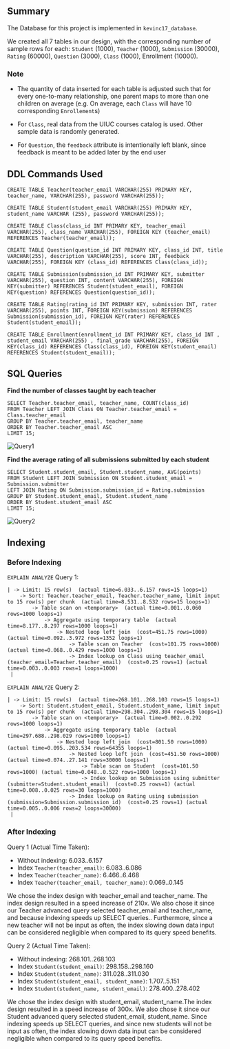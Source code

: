 ## Summary

The Database for this project is implemented in `kevinc17_database`.

We created all 7 tables in our design, with the corresponding number of sample rows for each: `Student` (1000), `Teacher` (1000), `Submission` (30000), `Rating` (60000), `Question` (3000), `Class` (1000), Enrollment (10000).

### Note

- The quantity of data inserted for each table is  adjusted such that for every one-to-many relationship, one parent maps to more than one children on average (e.g. On average, each `Class` will have 10 corresponding `Enrollement`s)

- For `Class`, real data from the UIUC courses catalog is used. Other sample data is randomly generated.

- For `Question`, the `feedback` attribute is intentionally left blank, since feedback is meant to be added later by the end user

## DDL Commands Used
```
CREATE TABLE Teacher(teacher_email VARCHAR(255) PRIMARY KEY, teacher_name, VARCHAR(255), password VARCHAR(255));

CREATE TABLE Student(student_email VARCHAR(255) PRIMARY KEY, student_name VARCHAR (255), password VARCHAR(255));

CREATE TABLE Class(class_id INT PRIMARY KEY, teacher_email VARCHAR(255), class_name VARCHAR(255), FOREIGN KEY (teacher_email) REFERENCES Teacher(teacher_email));

CREATE TABLE Question(question_id INT PRIMARY KEY, class_id INT, title VARCHAR(255), description VARCHAR(255), score INT, feedback VARCHAR(255), FOREIGN KEY (class_id) REFERENCES Class(class_id));

CREATE TABLE Submission(submission_id INT PRIMARY KEY, submitter VARCHAR(255), question INT, content VARCHAR(255), FOREIGN KEY(submitter) REFERENCES Student(student_email), FOREIGN KEY(question) REFERENCES Question(question_id));

CREATE TABLE Rating(rating_id INT PRIMARY KEY, submission INT, rater VARCHAR(255), points INT, FOREIGN KEY(submission) REFERENCES Submission(submission_id), FOREIGN KEY(rater) REFERENCES Student(student_email));

CREATE TABLE Enrollment(enrollment_id INT PRIMARY KEY, class_id INT , student_email VARCHAR(255) , final_grade VARCHAR(255), FOREIGN KEY(class_id) REFERENCES Class(class_id), FOREIGN KEY(student_email) REFERENCES Student(student_email));
```

## SQL Queries

**Find the number of classes taught by each teacher**
```
SELECT Teacher.teacher_email, teacher_name, COUNT(class_id)
FROM Teacher LEFT JOIN Class ON Teacher.teacher_email = Class.teacher_email 
GROUP BY Teacher.teacher_email, teacher_name 
ORDER BY Teacher.teacher_email ASC
LIMIT 15;
```

![Query1](https://github.com/uiuc-fa21-cs411/24/blob/main/image/Query1.JPG)


**Find the average rating of all submissions submitted by each student**
```
SELECT Student.student_email, Student.student_name, AVG(points)
FROM Student LEFT JOIN Submission ON Student.student_email = Submission.submitter
LEFT JOIN Rating ON Submission.submission_id = Rating.submission
GROUP BY Student.student_email, Student.student_name
ORDER BY Student.student_email ASC
LIMIT 15;
```

![Query2](https://github.com/uiuc-fa21-cs411/24/blob/main/image/Query2.JPG)

## Indexing

### Before Indexing

`EXPLAIN ANALYZE` Query 1:
```
| -> Limit: 15 row(s)  (actual time=6.033..6.157 rows=15 loops=1)
    -> Sort: Teacher.teacher_email, Teacher.teacher_name, limit input to 15 row(s) per chunk  (actual time=8.531..8.532 rows=15 loops=1)
        -> Table scan on <temporary>  (actual time=0.001..0.060 rows=1000 loops=1)
            -> Aggregate using temporary table  (actual time=8.177..8.297 rows=1000 loops=1)
                -> Nested loop left join  (cost=451.75 rows=1000) (actual time=0.092..3.972 rows=1352 loops=1)
                    -> Table scan on Teacher  (cost=101.75 rows=1000) (actual time=0.068..0.429 rows=1000 loops=1)
                    -> Index lookup on Class using teacher_email (teacher_email=Teacher.teacher_email)  (cost=0.25 rows=1) (actual time=0.003..0.003 rows=1 loops=1000)
 |

```

`EXPLAIN ANALYZE` Query 2:
```
| -> Limit: 15 row(s)  (actual time=268.101..268.103 rows=15 loops=1)
    -> Sort: Student.student_email, Student.student_name, limit input to 15 row(s) per chunk  (actual time=298.304..298.304 rows=15 loops=1)
        -> Table scan on <temporary>  (actual time=0.002..0.292 rows=1000 loops=1)
            -> Aggregate using temporary table  (actual time=297.688..298.029 rows=1000 loops=1)
                -> Nested loop left join  (cost=801.50 rows=1000) (actual time=0.095..203.534 rows=64355 loops=1)
                    -> Nested loop left join  (cost=451.50 rows=1000) (actual time=0.074..27.141 rows=30000 loops=1)
                        -> Table scan on Student  (cost=101.50 rows=1000) (actual time=0.048..0.522 rows=1000 loops=1)
                        -> Index lookup on Submission using submitter (submitter=Student.student_email)  (cost=0.25 rows=1) (actual time=0.008..0.025 rows=30 loops=1000)
                    -> Index lookup on Rating using submission (submission=Submission.submission_id)  (cost=0.25 rows=1) (actual time=0.005..0.006 rows=2 loops=30000)
 |
```

### After Indexing
Query 1 (Actual Time Taken):

- Without indexing: 6.033..6.157
- Index `Teacher(teacher_email)`: 6.083..6.086
- Index `Teacher(teacher_name)`: 6.466..6.468
- Index `Teacher(teacher_email, teacher_name)`: 0.069..0.145

We chose the index design with teacher_email and teacher_name. The index design resulted in a speed increase of 210x. We also chose it since our Teacher advanced query selected teacher_email and teacher_name, and because indexing speeds up SELECT queries.. Furthermore, since a new teacher will not be input as often, the index slowing down data input can be considered negligible when compared to its query speed benefits.


Query 2 (Actual Time Taken):
- Without indexing: 268.101..268.103
- Index `Student(student_email)`: 298.158..298.160
- Index `Student(student_name)`: 311.028..311.030
- Index `Student(student_email, student_name)`: 1.707..5.151
- Index `Student(student_name, student_email)`: 278.400..278.402

We chose the index design with student_email, student_name.The index design resulted in a speed increase of 300x. We also chose it since our Student advanced query selected student_email, student_name. Since indexing speeds up SELECT queries, and since new students will not be input as often, the index slowing down data input can be considered negligible when compared to its query speed benefits.

